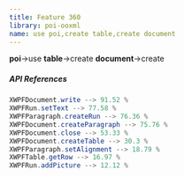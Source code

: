 ```yaml
---
title: Feature 360
library: poi-ooxml
name: use poi,create table,create document
---
```


**poi**->use **table**->create **document**->create 

##### API References

```java
XWPFDocument.write --> 91.52 %
XWPFRun.setText --> 77.58 %
XWPFParagraph.createRun --> 76.36 %
XWPFDocument.createParagraph --> 75.76 %
XWPFDocument.close --> 53.33 %
XWPFDocument.createTable --> 30.3 %
XWPFParagraph.setAlignment --> 18.79 %
XWPFTable.getRow --> 16.97 %
XWPFRun.addPicture --> 12.12 %
```
